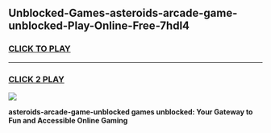 
## Unblocked-Games-asteroids-arcade-game-unblocked-Play-Online-Free-7hdl4
<h3>
<a href="https://premium76.site?title=asteroids-arcade-game-unblocked&ref=26A">CLICK TO PLAY</a></h3>
<hr>

<h3>
<a href="https://premium76.site?title=asteroids-arcade-game-unblocked&ref=26A">CLICK 2 PLAY</a>
  
</h3>

<a href="https://premium76.site?title=asteroids-arcade-game-unblocked&ref=26A"><img src="https://clearcache.store/games.png"></a>


**asteroids-arcade-game-unblocked games unblocked: Your Gateway to Fun and Accessible Online Gaming**
